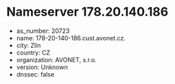 # Nameserver 178.20.140.186

* as_number: 20723
* name: 178-20-140-186.cust.avonet.cz.
* city: Zlín
* country: CZ
* organization: AVONET, s.r.o.
* version: Unknown
* dnssec: false
